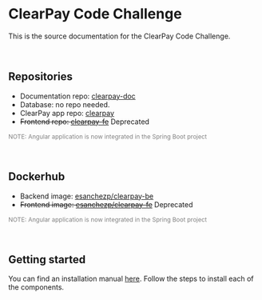 # ClearPay Code Challenge

This is the source documentation for the ClearPay Code Challenge.

<br/>

## Repositories

- Documentation repo: [clearpay-doc](https://github.com/esanchep/clearpay-doc)
- Database: no repo needed.
- ClearPay app repo: [clearpay](https://github.com/esanchep/clearpay)
- ~~Frontend repo: [clearpay-fe](https://github.com/esanchep/clearpay-fe)~~ Deprecated

<span style="font-size: 12px; color: gray;">NOTE: Angular application is now integrated in the Spring Boot project</span>

<br/>

## Dockerhub

- Backend image: [esanchezp/clearpay-be](https://hub.docker.com/r/esanchezp/clearpay-be)
- ~~Frontend image: [esanchezp/clearpay-fe](https://hub.docker.com/r/esanchezp/clearpay-fe)~~ Deprecated

<span style="font-size: 12px; color: gray;">NOTE: Angular application is now integrated in the Spring Boot project</span>

<br/>

## Getting started

You can find an installation manual [here](/INSTALLATION_MANUAL.md). Follow the steps to install each of the components.

